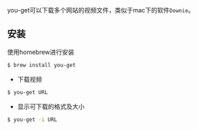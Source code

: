 you-get可以下载多个网站的视频文件，类似于mac下的软件`Downie`。

## 安装
使用homebrew进行安装
```bash
$ brew install you-get
```

- 下载视频
```bash
$ you-get URL
```

- 显示可下载的格式及大小
```bash
$ you-get -i URL
```
